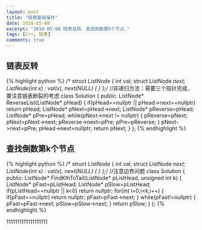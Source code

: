 ```yaml
---
layout: post
title: "链表基础操作"
date: 2018-05-08
excerpt: "2018-05-08 链表反转、查找倒数第k个节点."
tags: [C++, 链表]
comments: true
---
```


## **链表反转**
{% highlight python %}
/*
struct ListNode {
	int val;
	struct ListNode *next;
	ListNode(int x) :
			val(x), next(NULL) {
	}
};*/
//非递归方法：需要三个指针完成，要注意链表断裂的考虑
class Solution {
public:
    ListNode* ReverseList(ListNode* pHead) {
        if(pHead==nullptr || pHead->next==nullptr)
            return pHead;
        ListNode* pNext=pHead->next;
        ListNode* pReverse=pHead;
        ListNode* pPre=pHead;
        while(pNext->next != nullptr)
        {
            pReverse=pNext;
            pNext=pNext->next;
            pReverse->next=pPre;
            pPre=pReverse;
        }
        pNext->next=pPre;
        pHead->next=nullptr;
        return pNext;
    }
};
{% endhighlight %}

## **查找倒数第k个节点**
{% highlight python %}
/*
struct ListNode {
	int val;
	struct ListNode *next;
	ListNode(int x) :
			val(x), next(NULL) {
	}
};*/
//注意边界问题
class Solution {
public:
    ListNode* FindKthToTail(ListNode* pListHead, unsigned int k) {
        ListNode* pFast=pListHead;
        ListNode* pSlow=pListHead;
        if(pListHead==nullptr || k<0)
            return nullptr;
        for(int i=0;i<k;i++)
        {
            if(pFast==nullptr)
                return nullptr;
            pFast=pFast->next;
        }
        while(pFast!=nullptr)
        {
            pFast=pFast->next;
            pSlow=pSlow->next;
        }
        return pSlow;
    }
};
{% endhighlight %}



1111111111111111111
